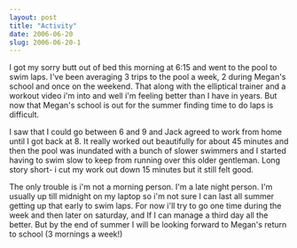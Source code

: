 ```yaml
---
layout: post
title: "Activity"
date: 2006-06-20
slug: 2006-06-20-1
---
```


I got my sorry butt out of bed this morning at 6:15 and went to the pool to swim laps.  I&apos;ve been averaging 3 trips to the pool a week, 2 during Megan&apos;s school and once on the weekend.  That along with the elliptical trainer and a workout video i&apos;m into and well i&apos;m feeling better than I have in years. But now that Megan&apos;s school is out for the summer finding time to do laps is difficult. 

 I saw that I could go between 6 and 9 and Jack agreed to work from home until I got back at 8.  It really worked out beautifully for about 45 minutes and then the pool was inundated with a bunch of slower swimmers and I started having to swim slow to keep from running over this older gentleman.  Long story short- i cut my work out down 15 minutes but it still felt good. 

The only trouble is i&apos;m not a morning person.  I&apos;m a late night person.  I&apos;m usually up till midnight on my laptop so i&apos;m not sure I can last all summer getting up that early to swim laps.  For now i&apos;ll try to go one time during the week and then later on saturday, and If I can manage a third day all the better.  But by the end of summer I will be looking forward to Megan&apos;s return to school (3 mornings a week!)
